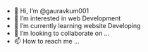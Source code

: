 - 👋 Hi, I’m @gauravkum001
- 👀 I’m interested in web Development
- 🌱 I’m currently learning website Developing
- 💞️ I’m looking to collaborate on ...
- 📫 How to reach me ...

<!---
gauravkum001/gauravkum001 is a ✨ special ✨ repository because its `README.md` (this file) appears on your GitHub profile.
You can click the Preview link to take a look at your changes.
--->
